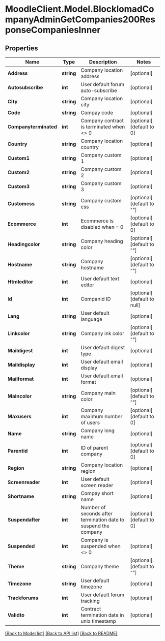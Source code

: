 # MoodleClient.Model.BlockIomadCompanyAdminGetCompanies200ResponseCompaniesInner

## Properties

Name | Type | Description | Notes
------------ | ------------- | ------------- | -------------
**Address** | **string** | Company location address | [optional] 
**Autosubscribe** | **int** | User default forum auto-subscribe | [optional] 
**City** | **string** | Company location city | [optional] 
**Code** | **string** | Compay code | [optional] 
**Companyterminated** | **int** | Company contract is terminated when &lt;&gt; 0 | [optional] [default to 0]
**Country** | **string** | Company location country | [optional] 
**Custom1** | **string** | Company custom 1 | [optional] 
**Custom2** | **string** | Company custom 2 | [optional] 
**Custom3** | **string** | Company custom 3 | [optional] 
**Customcss** | **string** | Company custom css | [optional] [default to ""]
**Ecommerce** | **int** | Ecommerce is disabled when &#x3D; 0 | [optional] [default to 0]
**Headingcolor** | **string** | Company heading color | [optional] [default to ""]
**Hostname** | **string** | Company hostname | [optional] [default to ""]
**Htmleditor** | **int** | User default text editor | [optional] 
**Id** | **int** | Companid ID | [optional] [default to null]
**Lang** | **string** | User default language | [optional] 
**Linkcolor** | **string** | Company ink color | [optional] [default to ""]
**Maildigest** | **int** | User default digest type | [optional] 
**Maildisplay** | **int** | User default email display | [optional] 
**Mailformat** | **int** | User default email format | [optional] 
**Maincolor** | **string** | Company main color | [optional] [default to ""]
**Maxusers** | **int** | Company maximum number of users | [optional] [default to 0]
**Name** | **string** | Company long name | [optional] 
**Parentid** | **int** | ID of parent company | [optional] [default to 0]
**Region** | **string** | Company location region | [optional] 
**Screenreader** | **int** | User default screen reader | [optional] 
**Shortname** | **string** | Compay short name | [optional] 
**Suspendafter** | **int** | Number of seconds after termination date to suspend the company | [optional] [default to 0]
**Suspended** | **int** | Company is suspended when &lt;&gt; 0 | [optional] 
**Theme** | **string** | Company theme | [optional] [default to ""]
**Timezone** | **string** | User default timezone | [optional] 
**Trackforums** | **int** | User default forum tracking | [optional] 
**Validto** | **int** | Contract termination date in unix timestamp | [optional] 

[[Back to Model list]](../README.md#documentation-for-models) [[Back to API list]](../README.md#documentation-for-api-endpoints) [[Back to README]](../README.md)

